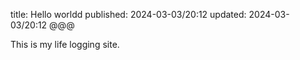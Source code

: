 title: Hello worldd
published: 2024-03-03/20:12
updated: 2024-03-03/20:12
@@@

This is my life logging site.